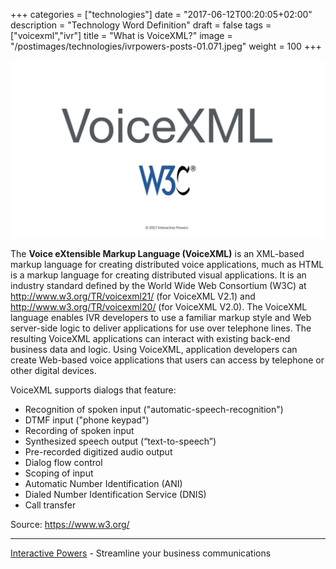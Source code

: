 +++
categories = ["technologies"]
date = "2017-06-12T00:20:05+02:00"
description = "Technology Word Definition"
draft = false
tags = ["voicexml","ivr"]
title = "What is VoiceXML?"
image = "/postimages/technologies/ivrpowers-posts-01.071.jpeg"
weight = 100
+++

![VoiceXML W3C](/postimages/technologies/ivrpowers-posts-01.071.jpeg)

The **Voice eXtensible Markup Language (VoiceXML)** is an XML-based markup language for creating distributed voice applications, much as HTML is a markup language for creating distributed visual applications. It is an industry standard defined by the World Wide Web Consortium (W3C) at http://www.w3.org/TR/voicexml21/ (for VoiceXML V2.1) and http://www.w3.org/TR/voicexml20/ (for VoiceXML V2.0). The VoiceXML language enables IVR developers to use a familiar markup style and Web server-side logic to deliver applications for use over telephone lines. The resulting VoiceXML applications can interact with existing back-end business data and logic. Using VoiceXML, application developers can create Web-based voice applications that users can access by telephone or other digital devices.

VoiceXML supports dialogs that feature:

* Recognition of spoken input ("automatic-speech-recognition")
* DTMF input ("phone keypad")
* Recording of spoken input
* Synthesized speech output (“text-to-speech”)
* Pre-recorded digitized audio output
* Dialog flow control
* Scoping of input
* Automatic Number Identification (ANI)
* Dialed Number Identification Service (DNIS)
* Call transfer

Source: https://www.w3.org/

---
[Interactive Powers](http://www.ivrpowers.com/) - Streamline your business communications
